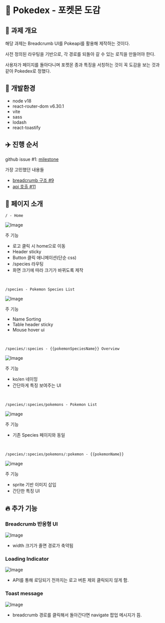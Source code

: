 # 🐩 Pokedex - 포켓몬 도감


## 📖 과제 개요

해당 과제는 Breadcrumb UI를 Pokeapi를 활용해 제작하는 것이다.

사전 정의된 라우팅을 기반으로, 각 경로를 되돌아 갈 수 있는 로직을 만들어야 한다.

사용자가 페이지를 돌아다니며 포켓몬 종과 특징을 서칭하는 것이 꼭 도감을 보는 것과 같아 Pokedex로 정했다.

## 📌 개발환경

- node v18
- react-router-dom v6.30.1
- vite
- sass
- lodash
- react-toastify

## ✈️ 진행 순서

github issue #1: [milestone](https://github.com/fvester/breadcrumb/issues/1)

가장 고민했던 내용들
- [breadcrumb 구조 #9](https://github.com/fvester/breadcrumb/issues/9)
- [api 호출 #11](https://github.com/fvester/breadcrumb/issues/11)

## 📌 페이지 소개

```
/ - Home
```

![Image](https://github.com/user-attachments/assets/be70c052-109d-4305-9264-d7502ed357f2)

주 기능
- 로고 클릭 시 home으로 이동
- Header sticky
- Button 클릭 애니메이션(단순 css)
- /species 라우팅
- 화면 크기에 따라 크기가 바뀌도록 제작

<br/>

```
/species - Pokemon Species List
```

![Image](https://github.com/user-attachments/assets/3ea26694-b5c3-477b-b97b-22e65ed65f56)

주 기능
- Name Sorting
- Table header sticky
- Mouse hover ui

<br/>

```
/species/:species - {{pokemonSpeciesName}} Overview
```
![Image](https://github.com/user-attachments/assets/902db953-aa20-4a3f-8bf8-a05c5554e3fa)

주 기능
- ko/en 네이밍
- 간단하게 특징 보여주는 UI

<br/>

```
/species/:species/pokemons - Pokemon List
```
![image](https://github.com/user-attachments/assets/ea0a6e26-1fab-46f2-8b08-903dbadb4ced)

주 기능
- 기존 Species 페이지와 동일

<br/>

```
/species/:species/pokemons/:pokemon - {{pokemonName}}
```
![image](https://github.com/user-attachments/assets/2e5a327d-a873-4600-a366-6501ee3782bb)


주 기능
- sprite 기반 이미지 삽입
- 간단한 특징 UI

## 🔥 추가 기능

### Breadcrumb 반응형 UI

![Image](https://github.com/user-attachments/assets/c18a4fe4-2f53-4087-8bf3-4bf87c105e5b)

- width 크기가 줄면 경로가 축약됨

### Loading Indicator
![Image](https://github.com/user-attachments/assets/099097af-29e1-45b4-8b6f-fb623b474888)

- API를 통해 로딩되기 전까지는 로고 버튼 제외 클릭되지 않게 함.

### Toast message
![Image](https://github.com/user-attachments/assets/d8b66b17-ded1-4915-b611-498bb061bc56)

- breadcrumb 경로를 클릭해서 돌아간다면 navigate 팝업 메시지가 뜸.
